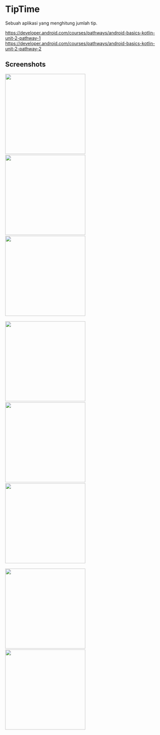 # TipTime
Sebuah aplikasi yang menghitung jumlah tip.

https://developer.android.com/courses/pathways/android-basics-kotlin-unit-2-pathway-1
https://developer.android.com/courses/pathways/android-basics-kotlin-unit-2-pathway-2

## Screenshots
<img src="assets/TipTimeLogo.png"
width="256">&nbsp;&nbsp;&nbsp;
<img src="assets/Preview.png"
width="256">&nbsp;&nbsp;&nbsp;
<img src="assets/20Off.png"
width="256">&nbsp;&nbsp;&nbsp;

<img src="assets/20On.png"
width="256">&nbsp;&nbsp;&nbsp;
<img src="assets/18Off.png"
width="256">&nbsp;&nbsp;&nbsp;
<img src="assets/18On.png"
width="256">&nbsp;&nbsp;&nbsp;

<img src="assets/15Off.png"
width="256">&nbsp;&nbsp;&nbsp;
<img src="assets/15On.png"
width="256">&nbsp;&nbsp;&nbsp;
